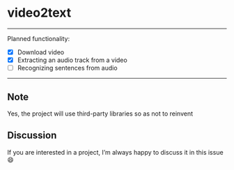 # video2text
<hr>

Planned functionality:
- [x] Download video 
- [x] Extracting an audio track from a video
- [ ] Recognizing sentences from audio

<hr>

## Note
Yes, the project will use third-party libraries so as not to reinvent

## Discussion
If you are interested in a project, I’m always happy to discuss it in this issue :smile: